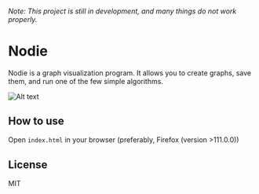 ###### Note: This project is still in development, and many things do not work properly.

# Nodie

Nodie is a graph visualization program. It allows you to create graphs, save them, and run one of the few simple algorithms.

![Alt text](https://user-images.githubusercontent.com/111791569/248976274-6ddb7a1b-7c19-470f-8d4a-f4108b81e18f.png "Example")
## How to use
Open `index.html` in your browser (preferably, Firefox (version >111.0.0))


## License
MIT
